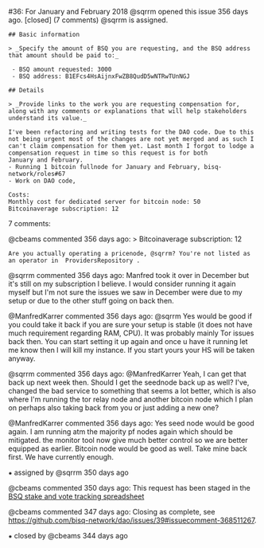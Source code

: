 #36: For January and February 2018
@sqrrm opened this issue 356 days ago.  [closed] (7 comments)
@sqrrm is assigned. 

    ## Basic information
    
    > _Specify the amount of BSQ you are requesting, and the BSQ address that amount should be paid to:_
    
     - BSQ amount requested: 3000
     - BSQ address: B1EFcs4HsAijnxFwZB8QudD5wNTRwTUnNGJ
    
    ## Details
    
    > _Provide links to the work you are requesting compensation for, along with any comments or explanations that will help stakeholders understand its value._
    
    I've been refactoring and writing tests for the DAO code. Due to this not being urgent most of the changes are not yet merged and as such I can't claim compensation for them yet. Last month I forgot to lodge a compensation request in time so this request is for both 
    January and February.
    - Running 1 bitcoin fullnode for January and February, bisq-network/roles#67
    - Work on DAO code,
    
    Costs:
    Monthly cost for dedicated server for bitcoin node: 50
    Bitcoinaverage subscription: 12


7 comments:

@cbeams commented 356 days ago:
    > Bitcoinaverage subscription: 12
    
    Are you actually operating a pricenode, @sqrrm? You're not listed as an operator in  ProvidersRepository .


@sqrrm commented 356 days ago:
    Manfred took it over in December but it's still on my subscription I believe. I would consider running it again myself but I'm not sure the issues we saw in December were due to my setup or due to the other stuff going on back then.


@ManfredKarrer commented 356 days ago:
    @sqrrm Yes would be good if you could take it back if you are sure your setup is stable (it does not have much requirement regarding RAM, CPU). It was probably mainly Tor issues back then. You can start setting it up again and once u have it running let me know then 
    I will kill my instance. If you start yours your HS will be taken anyway.


@sqrrm commented 356 days ago:
    @ManfredKarrer Yeah, I can get that back up next week then. Should I get the seednode back up as well? I've, changed the bad service to something that seems a lot better, which is also where I'm running the tor relay node and another bitcoin node which I plan on 
    perhaps also taking back from you or just adding a new one?


@ManfredKarrer commented 356 days ago:
    Yes seed node would be good again. I am running atm the majority pf nodes again which should be mitigated. the monitor tool now give much better control so we are better equipped as earlier.
    Bitcoin node would be good as well. Take mine back first. We have currently enough.


⁕ assigned by @sqrrm 350 days ago

@cbeams commented 350 days ago:
    This request has been staged in the [BSQ stake and vote tracking spreadsheet](https://docs.google.com/spreadsheets/d/1xlXDswj3251BPCOcII-UyWlX7o7jMkfYBE-IZ5te5Ck/edit#gid=1285577275)


@cbeams commented 347 days ago:
    Closing as complete, see https://github.com/bisq-network/dao/issues/39#issuecomment-368511267.


⁕ closed by @cbeams 344 days ago

